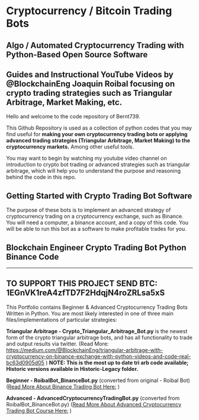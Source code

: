 # Cryptocurrency / Bitcoin Trading Bots 

## Algo / Automated Cryptocurrency Trading with Python-Based Open Source Software 

## Guides and Instructional YouTube Videos by @BlockchainEng Joaquin Roibal focusing on crypto trading strategies such as Triangular Arbitrage, Market Making, etc.

Hello and welcome to the code repository of Bernt739.

This Github Repository is used as a collection of python codes that you may find useful for **making your own cryptocurrency trading bots or applying advanced trading strategies (Triangular Arbitrage, Market Making) to the cryptocurrency markets.** Among other useful tools. 

You may want to begin by watching my youtube video channel on introduction to crypto bot trading or advanced strategies such as triangular arbitrage, which will help you to understand the purpose and reasoning behind the code in this repo. 

## Getting Started with Crypto Trading Bot Software

The purpose of these bots is to implement an advanced strategy of cryptocurrency trading on a cryptocurrency exchange, such as Binance. You will need a computer, a binance account, and a copy of this code. You will be able to run this bot as a software to make profitable trades for you. 

## Blockchain Engineer Crypto Trading Bot Python Binance Code

---
TO SUPPORT THIS PROJECT SEND BTC: 1EGnVK1reA4zfTD7F2HdqjN4roZRLsa5xS
---

This Portfolio contains Beginner &amp; Advanced Cryptocurrency Trading Bots Written in Python. You are most likely interested in one of three main files/implementations of particular strategies:

**Triangular Arbitrage - Crypto_Triangular_Arbitrage_Bot.py** is the newest form of the crypto triangular arbitrage bots, and has all functionality to trade and output results via twitter. (Read More: https://medium.com/@BlockchainEng/triangular-arbitrage-with-cryptocurrency-on-binance-exchange-with-python-videos-and-code-real-bc63d0905d05 ) **NOTE: This is the most up to date tri arb code available; Historic versions available in Historic-Legacy folder.**

**Beginner - RoibalBot_BinanceBot.py** (converted from original - Roibal Bot) ([Read More About Binance Trading Bot Here:](https://medium.com/@BlockchainEng/how-to-build-an-automated-cryptocurrency-trading-bot-on-binance-with-python-2cd9b5874e44) )

**Advanced - AdvancedCryptocurrencyTradingBot.py** (converted from RoibalBot_BinanceBot.py) ([Read More About Advanced Cryptocurrency Trading Bot Course Here:](https://medium.com/@BlockchainEng/advanced-cryptocurrency-trading-bot-python-open-source-chapters-5-6-7-72b36b378750) )
